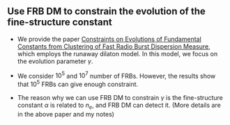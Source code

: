 ## Use FRB DM to constrain the evolution of the fine-structure constant

* We provide the paper [Constraints on Evolutions of Fundamental Constants from Clustering of Fast Radio Burst Dispersion Measure](https://iopscience.iop.org/article/10.3847/1538-4357/adba4a), which employs the runaway dilaton model. In this model, we focus on the evolution parameter $\gamma$.

* We consider $10^5$ and $10^7$ number of FRBs. However, the results show that $10^5$ FRBs can give enough constraint.

* The reason why we can use FRB DM to constrain $\gamma$ is the fine-structure constant $\alpha$ is related to $n_e$, and FRB DM can detect it. (More details are in the above paper and my notes)


